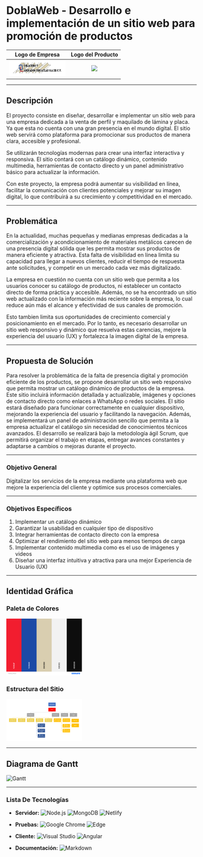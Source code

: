 # DoblaWeb - Desarrollo e implementación de un sitio web para promoción de productos

|  Logo de Empresa | Logo del Producto |
| :------------: | :------------: | 
| <img src="Frontend/Assets/Logo_Empresa.jpeg" width="150">| <img src="FrontEnd/Assets/Icons/Combination Mark.png"  width="160">  | 


---

## Descripción  
El proyecto consiste en diseñar, desarrollar e implementar un sitio web para una empresa dedicada a la venta de perfil y maquilado de  lámina y placa. Ya que esta no cuenta con una gran presencia en el mundo digital. El sitio web servirá como plataforma para promocionar sus productos de manera clara, accesible y profesional. 

Se utilizarán tecnologías modernas para crear una interfaz interactiva y responsiva. 
El sitio contará con un catálogo dinámico, contenido multimedia, herramientas de contacto directo y un panel administrativo básico para actualizar la información.

Con este proyecto, la empresa podrá aumentar su visibilidad en línea, facilitar la comunicación con clientes potenciales y mejorar su imagen digital, lo que contribuirá a su crecimiento y competitividad en el mercado.

---

## Problemática  
En la actualidad, muchas pequeñas y medianas empresas dedicadas a la comercialización y acondicionamiento de materiales metálicos carecen de una presencia digital sólida que les permita mostrar sus productos de manera eficiente y atractiva. Esta falta de visibilidad en línea limita su capacidad para llegar a nuevos clientes, reducir el tiempo de respuesta ante solicitudes, y competir en un mercado cada vez más digitalizado.

La empresa en cuestión no cuenta con un sitio web que permita a los usuarios conocer su catálogo de productos, ni establecer un contacto directo de forma práctica y accesible. 
Además, no se ha encontrado un sitio web actualizado con la información más reciente sobre la empresa, lo cual reduce aún más el alcance y efectividad de sus canales de promoción.

Esto tambien limita sus oportunidades de crecimiento comercial y posicionamiento en el mercado. Por lo tanto, es necesario desarrollar un sitio web responsivo y dinámico que resuelva estas carencias, mejore la experiencia del usuario (UX) y fortalezca la imagen digital de la empresa.


---

## Propuesta de Solución  
Para resolver la problemática de la falta de presencia digital y promoción eficiente de los productos, se propone desarrollar un sitio web responsivo que permita mostrar un catálogo dinámico de productos de la empresa. Este sitio incluirá información detallada y actualizable, imágenes y opciones de contacto directo como enlaces a WhatsApp o redes sociales.
El sitio estará diseñado para funcionar correctamente en cualquier dispositivo, mejorando la experiencia del usuario y facilitando la navegación. Además, se implementará un panel de administración sencillo que permita a la empresa actualizar el catálogo sin necesidad de conocimientos técnicos avanzados.
El desarrollo se realizará bajo la metodología ágil Scrum, que permitirá organizar el trabajo en etapas, entregar avances constantes y adaptarse a cambios o mejoras durante el proyecto.

---
 
### Objetivo General  
Digitalizar los servicios de la empresa mediante una plataforma web que mejore la experiencia del cliente y optimice sus procesos comerciales.  

---


### Objetivos Específicos  
1. Implementar un catálogo dinámico
2. Garantizar la usabilidad en cualquier tipo de dispositivo
3. Integrar herramientas de contacto directo con la empresa
4. Optimizar el rendimiento del sitio web para menos tiempos de carga
5. Implementar contenido multimedia como es el uso de imágenes y videos
6. Diseñar una interfaz intuitiva y atractiva para una mejor Experiencia de Usuario (UX)


---

## Identidad Gráfica  
### Paleta de Colores  
 <img src="/FrontEnd/Assets/Paleta_Oficial.png
 " width="200">

### Estructura del Sitio  
<img src="/FrontEnd/Assets/DoblaWeb_SiteMap.png
 " width="200"> 


---

## Diagrama de Gantt
![Gantt](docs/gantt.png)  

---
### Lista De Tecnologías

- **Servidor:** ![Node.js](https://img.shields.io/badge/Node.js-43853D?style=for-the-badge&logo=node.js&logoColor=61DAFB) ![MongoDB](https://img.shields.io/badge/MongoDB-47A248?style=for-the-badge&logo=mongodb&logoColor=white)  ![Netlify](https://img.shields.io/badge/Netlify-00C7B7?style=for-the-badge&logo=netlify&logoColor=white) 
- **Pruebas:** ![Google Chrome](https://img.shields.io/badge/Google%20Chrome-4285F4?style=for-the-badge&logo=GoogleChrome&logoColor=white) ![Edge](https://img.shields.io/badge/Microsoft_Edge-0078D7?style=for-the-badge&logo=microsoft-edge&logoColor=white)

- **Cliente:** ![Visual Studio](https://img.shields.io/badge/Visual_Studio-5C2D91?style=for-the-badge&logo=visual%20studio&logoColor=white)   ![Angular](https://img.shields.io/badge/Angular-DD0031?style=for-the-badge&logo=angular&logoColor=white)
- **Documentación:** ![Markdown](https://img.shields.io/badge/markdown-%23000000.svg?style=for-the-badge&logo=markdown&logoColor=white)
 

